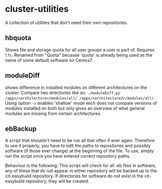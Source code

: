 # cluster-utilities
A collection of utilities that don't need their own repositories.

## hbquota
Shows file and storage quota for all user groups a user is part of. Requires `lfs`.
Renamed from "Quota" because 'quota' is already being used as the name of some default software on Centos7.

## moduleDiff
shows difference in installed modules on different architectures on the cluster. Compare two directories like so: `./moduleDiff.py /apps/<architecture>/modules/all/ /apps/<architecture2>/modules/all/`. Using option `-s` enables 'shallow' mode wich does not compare versions of modules installed on both but only gives an overview of what general modules are missing from certain architectures.

## ebBackup
A script that shouldn't need to be run all that often if ever again. Therefore to use it properly, you have to edit the paths to repositories and possibly software (if those ever change) at the beginning of the file. To use, simply run the script once you have entered correct repository paths.

Behaviour is the following: This script will check for all .eb files in software, any of these that do not appear in either repository will be backed up to the cit-easybuild repository. If directories for software do not exist in the cit-easybuild repository, they will be created.
